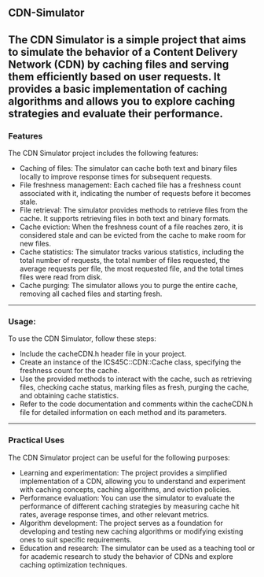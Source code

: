 ## CDN-Simulator 

The CDN Simulator is a simple project that aims to simulate the behavior of a Content Delivery Network (CDN) by caching files and serving them efficiently based on user requests. It provides a basic implementation of caching algorithms and allows you to explore caching strategies and evaluate their performance.
--- 

### Features

The CDN Simulator project includes the following features:

- Caching of files: The simulator can cache both text and binary files locally to improve response times for subsequent requests.
- File freshness management: Each cached file has a freshness count associated with it, indicating the number of requests before it becomes stale.
- File retrieval: The simulator provides methods to retrieve files from the cache. It supports retrieving files in both text and binary formats.
- Cache eviction: When the freshness count of a file reaches zero, it is considered stale and can be evicted from the cache to make room for new files.
- Cache statistics: The simulator tracks various statistics, including the total number of requests, the total number of files requested, the average requests per file, the most requested file, and the total times files were read from disk.
- Cache purging: The simulator allows you to purge the entire cache, removing all cached files and starting fresh.

---

### Usage: 

To use the CDN Simulator, follow these steps:

- Include the cacheCDN.h header file in your project.
- Create an instance of the ICS45C::CDN::Cache class, specifying the freshness count for the cache.
- Use the provided methods to interact with the cache, such as retrieving files, checking cache status, marking files as fresh, purging the cache, and obtaining cache statistics.
- Refer to the code documentation and comments within the cacheCDN.h file for detailed information on each method and its parameters.

---

### Practical Uses
The CDN Simulator project can be useful for the following purposes:

- Learning and experimentation: The project provides a simplified implementation of a CDN, allowing you to understand and experiment with caching concepts, caching algorithms, and eviction policies.
- Performance evaluation: You can use the simulator to evaluate the performance of different caching strategies by measuring cache hit rates, average response times, and other relevant metrics.
- Algorithm development: The project serves as a foundation for developing and testing new caching algorithms or modifying existing ones to suit specific requirements.
- Education and research: The simulator can be used as a teaching tool or for academic research to study the behavior of CDNs and explore caching optimization techniques.
